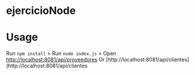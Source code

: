 # ejercicioNode

# Usage

Run `npm install` >
Run `node index.js` >
Open [http://localhost:8081/api/proveedores](http://localhost:8081/api/proveedores) Or [http://localhost:8081/api/clientes](http://localhost:8081/api/clientes

